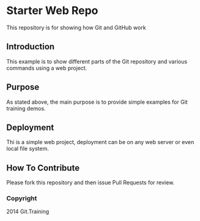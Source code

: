 # Starter Web Repo

This repository is for showing how Git and GitHub work

## Introduction 

This example is to show different parts of the Git repository
and various commands using a web project.

## Purpose

As stated above, the main purpose is to provide simple examples
for Git training demos.

## Deployment

Thi is a simple web project, deployment can be on any web server
or even local file system.

## How To Contribute

Please fork this repository and then issue Pull Requests for review.

### Copyright
2014 Git.Training